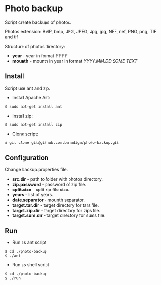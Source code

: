 Photo backup
============
Script create backups of photos.

Photos extension: BMP, bmp, JPG, JPEG, Jpg, jpg, NEF, nef, PNG, png, TIF and tif

Structure of photos directory:
* **year** - year in format *YYYY*
* **mounth** - mounth in year in format *YYYY.MM.DD SOME TEXT*


Install
-------
Script use ant and zip.
* Install Apache Ant:
```
$ sudo apt-get install ant
```
* Install zip:
```
$ sudo apt-get install zip
```
* Clone script:
```
$ git clone git@github.com:banadiga/photo-backup.git
```

Configuration
-------------
Change backup.properties file.
* **src.dir** - path to folder with photos directory.
* **zip.password** - password of zip file.
* **split.size** - split zip file size.
* **years** - list of years.
* **date.separator** - mounth separator.
* **target.tar.dir** - target directory for tars file.
* **target.zip.dir** - target directory for zips file.
* **target.sum.dir** - target directory for sums file.

Run
---
* Run as ant script
```
$ cd ./photo-backup
$ ./ant
```

* Run as shell script
```
$ cd ./photo-backup
$ ./run
```
